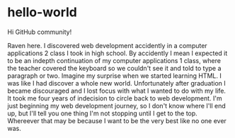 # hello-world

Hi GitHub community!


Raven here. I discovered web development accidently in a computer applications 2 class I took in high school. By accidently I mean I expected it to be an indepth continuation of my computer applications 1 class, where the teacher covered the keyboard so we couldn't see it and told to type a paragraph or two. Imagine my surprise when we started learning HTML. I was like I had discover a whole new world. Unfortunately after graduation I became discouraged and I lost focus with what I wanted to do with my life. It took me four years of indecision to circle back to web development. I'm just beginning my web development journey, so I don't know where I'll end up, but I'll tell you one thing I'm not stopping until I get to the top. Whereever that may be because I want to be the very best like no one ever was.

